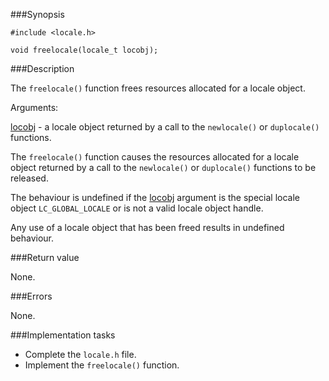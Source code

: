 ###Synopsis

`#include <locale.h>`

`void freelocale(locale_t locobj);`

###Description

The `freelocale()` function frees resources allocated for a locale object.

Arguments:

<u>locobj</u> - a locale object returned by a call to the `newlocale()` or `duplocale()` functions.


The `freelocale()` function causes the resources allocated for a locale object returned by a call to the `newlocale()` or `duplocale()` functions to be released.

The behaviour is undefined if the <u>locobj</u> argument is the special locale object `LC_GLOBAL_LOCALE` or is not a valid locale object handle.

Any use of a locale object that has been freed results in undefined behaviour.

###Return value

None.

###Errors

None. 
    
###Implementation tasks

 * Complete the `locale.h` file.
 * Implement the `freelocale()` function.

